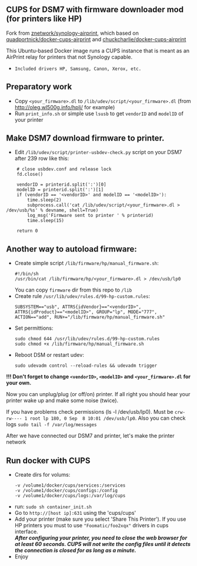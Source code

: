 ## CUPS for DSM7 with firmware downloader mod (for printers like HP)

Fork from [znetwork/synology-airprint](https://github.com/ziwork/synology-airprint), which based on [quadportnick/docker-cups-airprint](https://github.com/quadportnick/docker-cups-airprint) and [chuckcharlie/docker-cups-airprint](https://github.com/chuckcharlie/docker-cups-airprint)

This Ubuntu-based Docker image runs a CUPS instance that is meant as an AirPrint relay for printers that not Synology capable.
* `Included drivers HP, Samsung, Canon, Xerox, etc.`

## Preparatory work

* Copy `<your_firmware>.dl` to `/lib/udev/script/<your_firmware>.dl` (from http://oleg.wl500g.info/hplj/ for example)
* Run `print_info.sh` or simple use `lsusb` to get `vendorID` and `modelID` of your printer 

## Make DSM7 download firmware to printer.

* Edit `/lib/udev/script/printer-usbdev-check.py` script on your DSM7 after 239 row like this:
```
    # close usbdev.conf and release lock
    fd.close()

    vendorID = printerid.split(':')[0]
    modelID = printerid.split(':')[1]
    if (vendorID == '<vendorID>' and modelID == '<modelID>'):
        time.sleep(2)
        subprocess.call('cat /lib/udev/script/<your_firmware>.dl > /dev/usb/%s' % devname, shell=True)
        log_msg('Firmware sent to printer ' % printerid)
        time.sleep(15)
        
    return 0
```

## Another way to autoload firmware:

* Create simple script `/lib/firmware/hp/manual_firmware.sh`:
    ```
    #!/bin/sh
    /usr/bin/cat /lib/firmware/hp/<your_firmware>.dl > /dev/usb/lp0
    ```
    You can copy `firmware` dir from this repo to `/lib`
* Create rule `/usr/lib/udev/rules.d/99-hp-custom.rules`:
    ```
    SUBSYSTEM=="usb", ATTRS{idVendor}=="<vendorID>", ATTRS{idProduct}=="<modelID>", GROUP="lp", MODE="777", ACTION=="add", RUN+="/lib/firmware/hp/manual_firmware.sh"
    ```
* Set permittions:
    ```
    sudo chmod 644 /usr/lib/udev/rules.d/99-hp-custom.rules
    sudo chmod +x /lib/firmware/hp/manual_firmware.sh
    ```
* Reboot DSM or restart udev:
    ```
    sudo udevadm control --reload-rules && udevadm trigger
    ```

**!!! Don't forget to change `<vendorID>`, `<modelID>` and `<your_firmware>.dl` for your own.**

Now you can unplug/plug (or off/on) printer. If all right you should hear your printer wake up and make some noise (twice).

If you have problems check permissions (ls -l /dev/usb/lp0). Must be `crw-rw---- 1 root lp 180, 0 Sep  8 10:01 /dev/usb/lp0`. Also you can check logs `sudo tail -f /var/log/messages`

After we have connected our DSM7 and printer, let's make the printer network

## Run docker with CUPS
* Create dirs for volums:
    ```
    -v /volume1/docker/cups/services:/services
    -v /volume1/docker/cups/configs:/config
    -v /volume1/docker/cups/logs:/var/log/cups
    ```
* run: `sudo sh container_init.sh`
* Go to `http://[host ip]:631` using the 'cups/cups'
* Add your printer (make sure you select 'Share This Printer'). If you use HP printers you must to use `"Foomatic/foo2xqx"` drivers in cups interface.  
  ***After configuring your printer, you need to close the web browser for at least 60 seconds. CUPS will not write the config files until it detects the connection is closed for as long as a minute.***
* Enjoy
